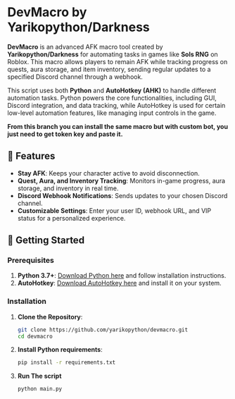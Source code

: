# DevMacro by Yarikopython/Darkness

**DevMacro** is an advanced AFK macro tool created by **Yarikopython/Darkness** for automating tasks in games like **Sols RNG** on Roblox. This macro allows players to remain AFK while tracking progress on quests, aura storage, and item inventory, sending regular updates to a specified Discord channel through a webhook.

This script uses both **Python** and **AutoHotkey (AHK)** to handle different automation tasks. Python powers the core functionalities, including GUI, Discord integration, and data tracking, while AutoHotkey is used for certain low-level automation features, like managing input controls in the game.

**From this branch you can install the same macro but with custom bot,
you just need to get token key and paste it.**

## 📜 Features

- **Stay AFK**: Keeps your character active to avoid disconnection.
- **Quest, Aura, and Inventory Tracking**: Monitors in-game progress, aura storage, and inventory in real time.
- **Discord Webhook Notifications**: Sends updates to your chosen Discord channel.
- **Customizable Settings**: Enter your user ID, webhook URL, and VIP status for a personalized experience.

## 🚀 Getting Started

### Prerequisites

1. **Python 3.7+**: [Download Python here](https://www.python.org/downloads/) and follow installation instructions.
2. **AutoHotkey**: [Download AutoHotkey here](https://www.autohotkey.com/) and install it on your system.

### Installation

1. **Clone the Repository**:

   ```bash
   git clone https://github.com/yarikopython/devmacro.git
   cd devmacro

   ```

2. **Install Python requirements**:

   ```bash
   pip install -r requirements.txt

   ```

3. **Run The script**
   ```bash
   python main.py
   ```
